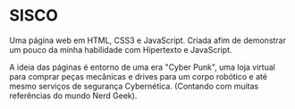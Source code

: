 # SISCO
Uma página web em HTML, CSS3 e JavaScript. Criada afim de demonstrar um pouco da minha habilidade com Hipertexto e JavaScript.

A ideia das páginas é entorno de uma era "Cyber Punk", uma loja virtual para comprar peças mecânicas e drives para um corpo robótico e até mesmo serviços de segurança Cybernética. (Contando com muitas referências do mundo Nerd Geek).

